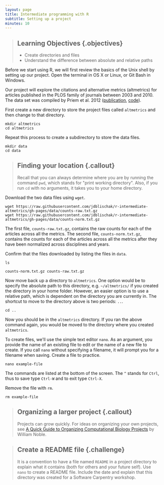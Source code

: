 ```yaml
---
layout: page
title: Intermediate programming with R
subtitle: Setting up a project
minutes: 10
---
```


> ## Learning Objectives {.objectives}
>
> * Create directories and files
> * Understand the difference between absolute and relative paths

Before we start using R, we will first review the basics of the Unix shell by setting up our project.
Open the terminal in OS X or Linux, or Git Bash in Windows.

Our project will explore the citations and alternative metrics (altmetrics) for articles published in the PLOS family of journals between 2003 and 2010.
The data set was compiled by Priem et
al. 2012 ([publication][priem2012], [code][priem2012code]).

[priem2012]: http://arxiv.org/abs/1203.4745
[priem2012code]: https://github.com/jasonpriem/plos_altmetrics_study

First create a new directory to store the project files called `altmetrics` and then change to that directory.

~~~ {.bash}
mkdir altmetrics
cd altmetrics
~~~

Repeat this process to create a subdirectory to store the data files.

~~~{.bash}
mkdir data
cd data
~~~

> ## Finding your location {.callout}
> Recall that you can always determine where you are by running the command `pwd`, which stands for "print working directory".
> Also, if you run `cd` with no arguments, it takes you to your home directory.

Download the two data files using `wget`.

~~~{.bash}
wget https://raw.githubusercontent.com/jdblischak/r-intermediate-altmetrics/gh-pages/data/counts-raw.txt.gz
wget https://raw.githubusercontent.com/jdblischak/r-intermediate-altmetrics/gh-pages/data/counts-norm.txt.gz
~~~

The first file, `counts-raw.txt.gz`, contains the raw counts for each of the articles across all the metrics.
The second file, `counts-norm.txt.gz`, contains the counts for each of the articles across all the metrics after they have been normalized across disciplines and years.

Confirm that the files downloaded by listing the files in `data`.

~~~{.bash}
ls
~~~
~~~ {.output}
counts-norm.txt.gz counts-raw.txt.gz
~~~

Now move back up a directory to `altmetrics`.
One option would be to specify the absolute path to this directory, e.g. `~/altmetrics/` if you created the directory in your home folder.
However, an easier option is to use a relative path, which is dependent on the directory you are currently in.
The shortcut to move to the directory above is two periods: `..`.

~~~{.bash}
cd ..
~~~

Now you should be in the `altmetrics` directory.
If you ran the above command again, you would be moved to the directory where you created `altmetrics`.

To create files, we'll use the simple text editor `nano`.
As an argument, you provide the name of an existing file to edit or the name of a new file to create.
If you call `nano` without specifying a filename, it will prompt you for a filename when saving.
Create a file to practice.

~~~{.bash}
nano example-file
~~~

The commands are listed at the bottom of the screen.
The `^` stands for `Ctrl`,
thus to save type `Ctrl-W` and to exit type `Ctrl-X`.

Remove the file with `rm`.

~~~{.bash}
rm example-file
~~~

> ## Organizing a larger project {.callout}
>
> Projects can grow quickly.
> For ideas on organizing your own projects, see [A Quick Guide to Organizing Computational Biology Projects][noble2009] by William Noble.

[noble2009]: http://journals.plos.org/ploscompbiol/article?id=10.1371/journal.pcbi.1000424

> ## Create a README file {.challenge}
>
> It is a convention to have a file named `README` in a project directory to explain what it contains (both for others and your future self).
> Use `nano` to create a README file.
> Include the date and explain that this directory was created for a Software Carpentry workshop.

